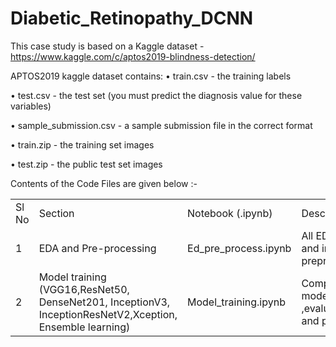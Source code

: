 # Diabetic_Retinopathy_DCNN

This case study is based on a Kaggle dataset - https://www.kaggle.com/c/aptos2019-blindness-detection/

APTOS2019 kaggle dataset contains:
•	train.csv - the training labels

•	test.csv - the test set (you must predict the diagnosis value for these variables)

•	sample_submission.csv - a sample submission file in the correct format

•	train.zip - the training set images

•	test.zip - the public test set images

Contents of the Code Files are given below :-
<table>
  <tr>
    <td>Sl No</td><td>Section</td> <td>Notebook (.ipynb)</td><td>	Description</td>
  </tr>
   <tr>
    <td>1</td><td>EDA and Pre-processing</td> <td>Ed_pre_process.ipynb</td><td>	All EDA , data and image preprocessing</td>
     
  </tr>
    <tr>
    <td>2</td><td>Model training (VGG16,ResNet50, DenseNet201, InceptionV3, InceptionResNetV2,Xception, Ensemble learning)</td> <td>Model_training.ipynb</td><td>	Complete model training ,evaluation and prediction</td>
     
  </tr>
  
</table>
